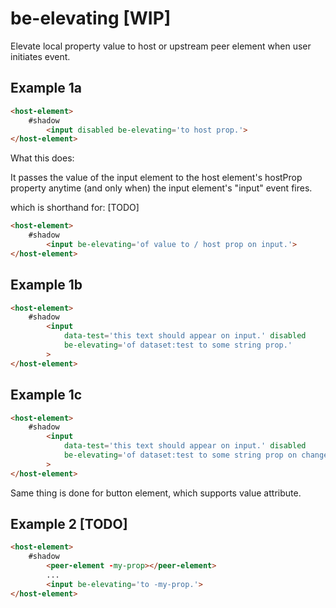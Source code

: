 # be-elevating [WIP]

Elevate local property value to host or upstream peer element when user initiates event.

## Example 1a 

```html
<host-element>
    #shadow
        <input disabled be-elevating='to host prop.'>
</host-element>
```

What this does:

It passes the value of the input element to the host element's hostProp property anytime (and only when) the input element's "input" event fires.

which is shorthand for: [TODO]

```html
<host-element>
    #shadow
        <input be-elevating='of value to / host prop on input.'>
</host-element>
```

## Example 1b

```html
<host-element>
    #shadow
        <input 
            data-test='this text should appear on input.' disabled 
            be-elevating='of dataset:test to some string prop.'
        >
</host-element>
```

## Example 1c

```html
<host-element>
    #shadow
        <input 
            data-test='this text should appear on input.' disabled 
            be-elevating='of dataset:test to some string prop on change.'
        >
</host-element>
```

Same thing is done for button element, which supports value attribute.

## Example 2 [TODO]

```html
<host-element>
    #shadow
        <peer-element -my-prop></peer-element>
        ...
        <input be-elevating='to -my-prop.'>
</host-element>
```

